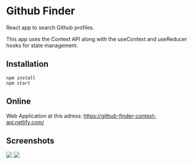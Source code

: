 # Github Finder

React app to search Github profiles. 

This app uses the Context API along with the useContext and useReducer hooks for state management.


## Installation

```react
npm install
npm start
```


## Online
Web Application at this adress: https://github-finder-context-api.netlify.com/


## Screenshots
![](https://github.com/se4astien/github-finder/blob/master/screenshots/github-finder-01.png)
![](https://github.com/se4astien/github-finder/blob/master/screenshots/github-finder-02.png)
